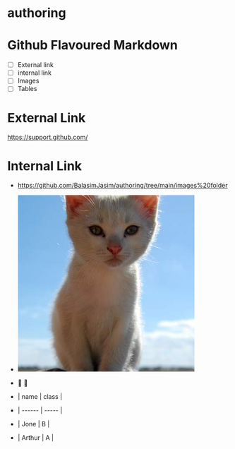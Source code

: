 # authoring
# Github Flavoured Markdown
- [ ] External link
- [ ] internal link
- [ ] Images
- [ ] Tables
# External Link
https://support.github.com/
# Internal Link 
- https://github.com/BalasimJasim/authoring/tree/main/images%20folder
- ![image](images/400.jpeg)

- 💙 💛
- | name   | class |
- | ------ | ----- |
- | Jone   | B     |
- | Arthur | A     |
